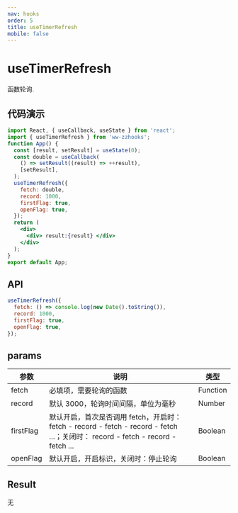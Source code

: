 ```yaml
---
nav: hooks
order: 5
title: useTimerRefresh
mobile: false
---
```


# useTimerRefresh

函数轮询.

## 代码演示

```jsx
import React, { useCallback, useState } from 'react';
import { useTimerRefresh } from 'ww-zzhooks';
function App() {
  const [result, setResult] = useState(0);
  const double = useCallback(
    () => setResult((result) => ++result),
    [setResult],
  );
  useTimerRefresh({
    fetch: double,
    record: 1000,
    firstFlag: true,
    openFlag: true,
  });
  return (
    <div>
      <div> result:{result} </div>
    </div>
  );
}
export default App;
```

## API

```jsx | pure
useTimerRefresh({
  fetch: () => console.log(new Date().toString()),
  record: 1000,
  firstFlag: true,
  openFlag: true,
});
```

## params

| 参数      | 说明     | 类型     |
| --------- | --- | -------- |
| fetch     | 必填项，需要轮询的函数     | Function |
| record    | 默认 3000，轮询时间间隔，单位为毫秒          | Number   |
| firstFlag | 默认开启，首次是否调用 fetch，开启时： fetch - record - fetch - record - fetch ...；关闭时： record - fetch - record - fetch ... | Boolean  |
| openFlag  | 默认开启，开启标识，关闭时：停止轮询         | Boolean  |

## Result

无
